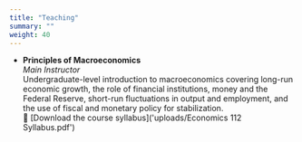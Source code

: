 ```yaml
---
title: "Teaching"
summary: ""
weight: 40
---
```


- **Principles of Macroeconomics**  
  *Main Instructor*  
  Undergraduate-level introduction to macroeconomics covering long-run economic growth, the role of financial institutions, money and the Federal Reserve, short-run fluctuations in output and employment, and the use of fiscal and monetary policy for stabilization.  
  📄 [Download the course syllabus]('uploads/Economics 112 Syllabus.pdf')
